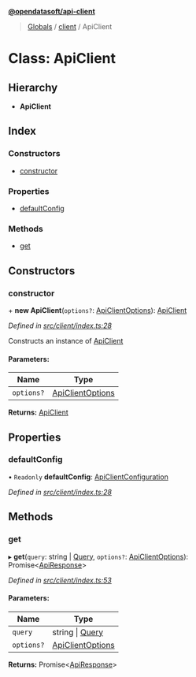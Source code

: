 **[@opendatasoft/api-client](../README.md)**

> [Globals](../globals.md) / [client](../modules/client.md) / ApiClient

# Class: ApiClient

## Hierarchy

* **ApiClient**

## Index

### Constructors

* [constructor](client.apiclient.md#constructor)

### Properties

* [defaultConfig](client.apiclient.md#defaultconfig)

### Methods

* [get](client.apiclient.md#get)

## Constructors

### constructor

\+ **new ApiClient**(`options?`: [ApiClientOptions](../interfaces/client.apiclientoptions.md)): [ApiClient](client.apiclient.md)

*Defined in [src/client/index.ts:28](https://github.com/opendatasoft/ods-dataviz-sdk/blob/8246d9d/packages/api-client/src/client/index.ts#L28)*

Constructs an instance of [ApiClient](client.apiclient.md)

#### Parameters:

Name | Type |
------ | ------ |
`options?` | [ApiClientOptions](../interfaces/client.apiclientoptions.md) |

**Returns:** [ApiClient](client.apiclient.md)

## Properties

### defaultConfig

• `Readonly` **defaultConfig**: [ApiClientConfiguration](../interfaces/client.apiclientconfiguration.md)

*Defined in [src/client/index.ts:28](https://github.com/opendatasoft/ods-dataviz-sdk/blob/8246d9d/packages/api-client/src/client/index.ts#L28)*

## Methods

### get

▸ **get**(`query`: string \| [Query](odsql.query.md), `options?`: [ApiClientOptions](../interfaces/client.apiclientoptions.md)): Promise<[ApiResponse](../interfaces/client.apiresponse.md)\>

*Defined in [src/client/index.ts:53](https://github.com/opendatasoft/ods-dataviz-sdk/blob/8246d9d/packages/api-client/src/client/index.ts#L53)*

#### Parameters:

Name | Type |
------ | ------ |
`query` | string \| [Query](odsql.query.md) |
`options?` | [ApiClientOptions](../interfaces/client.apiclientoptions.md) |

**Returns:** Promise<[ApiResponse](../interfaces/client.apiresponse.md)\>
